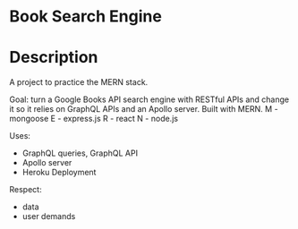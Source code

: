 # Book Search Engine #

# Description #
A project to practice the MERN stack.

Goal: turn a Google Books API search engine with RESTful APIs and change it so it relies on GraphQL APIs and an Apollo server. Built with MERN.
M - mongoose
E - express.js
R - react
N - node.js 

Uses:
- GraphQL queries, GraphQL API
- Apollo server
- Heroku Deployment

Respect:
- data
- user demands
